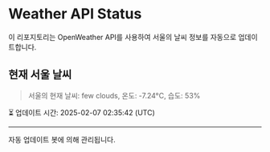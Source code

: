 
# Weather API Status

이 리포지토리는 OpenWeather API를 사용하여 서울의 날씨 정보를 자동으로 업데이트합니다.

## 현재 서울 날씨
> 서울의 현재 날씨: few clouds, 온도: -7.24°C, 습도: 53%

⏳ 업데이트 시간: 2025-02-07 02:35:42 (UTC)

---
자동 업데이트 봇에 의해 관리됩니다.
